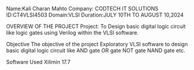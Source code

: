 Name:Kali Charan Mahto
Company: CODTECH IT SOLUTIONS
ID:CT4VLSI4503
Domain:VLSI
Duration:JULY 10TH TO AUGUST 10,2024

OVERVIEW OF THE PROJECT
Project: To Design basic digital logic circuit like logic gates using Verilog within the VLSI software.

Objective 
The objective of the project Exploratory VLSI software to design basic digital logic circuit like AND gate OR gate NOT gate NAND gate etc.

Software Used
Xilimin 17.7
